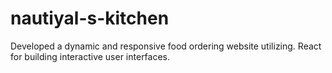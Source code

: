 # nautiyal-s-kitchen
Developed a dynamic and responsive food ordering website utilizing. React for building interactive user interfaces.

